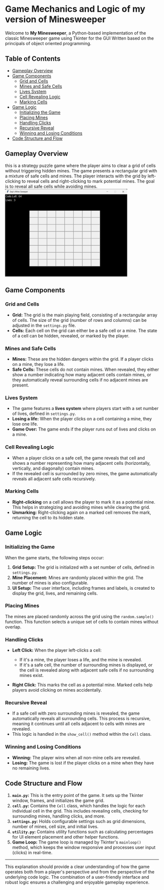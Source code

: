 # Game Mechanics and Logic of my version of Minesweeper

Welcome to **My Minesweeper**, a Python-based implementation of the classic Minesweeper game using Tkinter for the GUI Written based on the principals of object oriented programming.

## Table of Contents

- [Gameplay Overview](#gameplay-overview)
- [Game Components](#game-components)
  - [Grid and Cells](#grid-and-cells)
  - [Mines and Safe Cells](#mines-and-safe-cells)
  - [Lives System](#lives-system)
  - [Cell Revealing Logic](#cell-revealing-logic)
  - [Marking Cells](#marking-cells)
- [Game Logic](#game-logic)
  - [Initializing the Game](#initializing-the-game)
  - [Placing Mines](#placing-mines)
  - [Handling Clicks](#handling-clicks)
  - [Recursive Reveal](#recursive-reveal)
  - [Winning and Losing Conditions](#winning-and-losing-conditions)
- [Code Structure and Flow](#code-structure-and-flow)

## Gameplay Overview

this is a strategy puzzle game where the player aims to clear a grid of cells without triggering hidden mines. The game presents a rectangular grid with a mixture of safe cells and mines. The player interacts with the grid by left-clicking to reveal cells and right-clicking to mark potential mines. The goal is to reveal all safe cells while avoiding mines.
<img src="https://github.com/SepSoup/Mine-Sweeper/blob/master/static/Maingame.png" alt="Game Logic" width="400"/>

## Game Components

### Grid and Cells

- **Grid:** The grid is the main playing field, consisting of a rectangular array of cells. The size of the grid (number of rows and columns) can be adjusted in the `settings.py` file.
- **Cells:** Each cell on the grid can either be a safe cell or a mine. The state of a cell can be hidden, revealed, or marked by the player.

### Mines and Safe Cells

- **Mines:** These are the hidden dangers within the grid. If a player clicks on a mine, they lose a life.
- **Safe Cells:** These cells do not contain mines. When revealed, they either show a number indicating how many adjacent cells contain mines, or they automatically reveal surrounding cells if no adjacent mines are present.

### Lives System

- The game features a **lives system** where players start with a set number of lives, defined in `settings.py`.
- **Losing a life:** When the player clicks on a cell containing a mine, they lose one life.
- **Game Over:** The game ends if the player runs out of lives and clicks on a mine.

### Cell Revealing Logic

- When a player clicks on a safe cell, the game reveals that cell and shows a number representing how many adjacent cells (horizontally, vertically, and diagonally) contain mines.
- If the revealed cell is surrounded by zero mines, the game automatically reveals all adjacent safe cells recursively.

### Marking Cells

- **Right-clicking** on a cell allows the player to mark it as a potential mine. This helps in strategizing and avoiding mines while clearing the grid.
- **Unmarking:** Right-clicking again on a marked cell removes the mark, returning the cell to its hidden state.

## Game Logic

### Initializing the Game

When the game starts, the following steps occur:

1. **Grid Setup:** The grid is initialized with a set number of cells, defined in `settings.py`.
2. **Mine Placement:** Mines are randomly placed within the grid. The number of mines is also configurable.
3. **UI Setup:** The user interface, including frames and labels, is created to display the grid, lives, and remaining cells.

### Placing Mines

The mines are placed randomly across the grid using the `random.sample()` function. This function selects a unique set of cells to contain mines without overlap.

### Handling Clicks

- **Left Click:** When the player left-clicks a cell:
  - If it's a mine, the player loses a life, and the mine is revealed.
  - If it's a safe cell, the number of surrounding mines is displayed, or the cell is revealed along with adjacent safe cells if no surrounding mines exist.

- **Right Click:** This marks the cell as a potential mine. Marked cells help players avoid clicking on mines accidentally.

### Recursive Reveal

- If a safe cell with zero surrounding mines is revealed, the game automatically reveals all surrounding cells. This process is recursive, meaning it continues until all cells adjacent to cells with mines are revealed.
- This logic is handled in the `show_cell()` method within the `Cell` class.

### Winning and Losing Conditions

- **Winning:** The player wins when all non-mine cells are revealed.
- **Losing:** The game is lost if the player clicks on a mine when they have no remaining lives.

## Code Structure and Flow

1. **`main.py`:** This is the entry point of the game. It sets up the Tkinter window, frames, and initializes the game grid.
2. **`cell.py`:** Contains the `Cell` class, which handles the logic for each individual cell in the grid. This includes revealing cells, checking for surrounding mines, handling clicks, and more.
3. **`settings.py`:** Holds configurable settings such as grid dimensions, number of mines, cell size, and initial lives.
4. **`utility.py`:** Contains utility functions such as calculating percentages for UI element placement and other helper functions.
5. **Game Loop:** The game loop is managed by Tkinter's `mainloop()` method, which keeps the window responsive and processes user input (clicks) in real-time.

---

This explanation should provide a clear understanding of how the game operates both from a player's perspective and from the perspective of the underlying code logic. The combination of a user-friendly interface and robust logic ensures a challenging and enjoyable gameplay experience.
